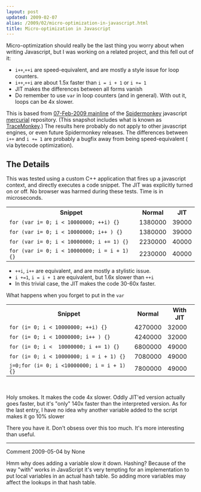 ```yaml
---
layout: post
updated: 2009-02-07
alias: /2009/02/micro-optimization-in-javascript.html
title: Micro-optimization in Javascript
---
```

<p>Micro-optimization should really be the last thing you worry about when writing Javascript, but I was working on a related project, and this fell out of it:
</p>

<ul>
<li> <code>i++</code>,<code>++i</code> are speed-equivalent, and are mostly a style issue for loop counters.</li>
<li> <code>i++</code>,<code>++i</code> are about 1.5x faster than <code>i = i + 1</code> or <code>i += 1</code></li>
<li> JIT makes the differences between all forms vanish</li>
<li> Do remember to use <code>var</code> in loop counters (and in general).  With out it, loops can be 4x slower.</li>
</ul>


<p>This is based from <a href="http://hg.mozilla.org/mozilla-central/file/6d058c77b563/js/src/">07-Feb-2009 mainline</a> of the <a href="http://www.mozilla.org/js/spidermonkey/">Spidermonkey</a> javascript <a href="http://www.selenic.com/mercurial/wiki/">mercurial</a> repository.   (This snapshot includes what is known as <a href="https://wiki.mozilla.org/JavaScript:TraceMonkey">TraceMonkey</a>.) The results here probably do not apply to other javascript engines, or even future Spidermonkey releases.  The differences between <code>i++</code> and <code>i += 1</code> are probably a bugfix away from being speed-equivalent ( via bytecode optimization).</p>

<h2>The Details</h2>

<p>This was tested using a custom C++ application that fires up a javascript context, and directly executes a code snippet.  The JIT was explicitly turned on or off.  No browser was harmed during these tests.   Time is in microseconds.
</p>

<table>
<tr><th>Snippet</th><th>Normal</th><th>JIT</th></tr>
<tr><td><code>for (var i= 0; i &lt; 10000000; ++i) &#123;&#125;</code></td><td>1380000</td><td>39000</td></tr>
<tr><td><code>for (var i= 0; i &lt; 10000000; i++ ) &#123;&#125;</code></td><td>1380000</td><td>39000</td></tr>
<tr><td><code>for (var i= 0; i &lt; 10000000; i += 1) &#123;&#125;</code></td><td>2230000</td><td>40000</td></tr>
<tr><td><code>for (var i= 0; i &lt; 10000000; i = i + 1) &#123;&#125;</code></td><td>2230000 </td><td>40000</td></tr>
</table>

<ul>
<li><code>++i</code>, <code>i++</code> are equivalent, and are mostly a stylistic issue.</li>
<li><code>i +=1</code>, <code>i = i + 1</code> are equivalent, but 1.6x slower than <code>++i</code></li>
<li>In this trivial case, the  JIT makes the code 30-60x faster.</li>
</ul>

<p>What happens when you forget to put in the <code>var</code></p>

<table>
<tr><th>Snippet</th><th>Normal</th><th>With JIT</th></tr>
<tr><td><code>for (i= 0; i &lt; 10000000; ++i) &#123;&#125;</code></td><td>4270000</th><td>32000</td></tr>
<tr><td><code>for (i= 0; i &lt; 10000000; i++ ) &#123;&#125;</code></td><td>4240000 </th><td>32000</td></tr>
<tr><td><code>for (i= 0; i &lt;  10000000; i += 1) &#123;&#125;</code></td><td>6800000</th><td>49000</td></tr>
<tr><td><code>for (i= 0; i &lt; 10000000; i = i + 1) &#123;&#125;</code></td><td>7080000</th><td>49000</td></tr>
<tr><td><code>j=0;for (i= 0; i &lt;10000000; i = i + 1) &#123;&#125;</code></td><td>7800000</td><td>49000</td></tr>
</table>
<br/>

<p>Holy smokes.  It makes the code 4x slower.  Oddly JIT'ed version actually goes faster, but it's "only" 140x faster than the interpreted version. As for the last entry, I have no idea why another variable added to the script makes it go 10% slower</th>

<p>There you have it.  Don't obsess over this too much.  It's more interesting than useful.</p>

*****
Comment 2009-05-04 by None

Hmm why does adding a variable slow it down.  Hashing?  Because of the way "with" works in JavaScript it's very tempting for an implementation to put local variables in an actual hash table.  So adding more variables may affect the lookups in that hash table.
